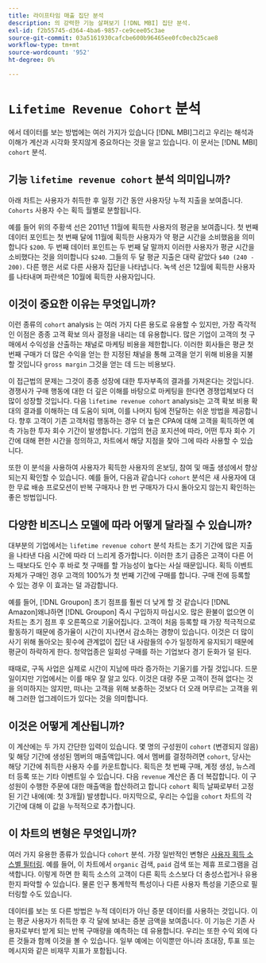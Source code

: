 ```yaml
---
title: 라이프타임 매출 집단 분석
description: 의 강력한 기능 살펴보기 [!DNL MBI] 집단 분석.
exl-id: f2b55745-d364-4ba6-9857-ce9cee05c3ae
source-git-commit: 03a5161930cafcbe600b96465ee0fc0ecb25cae8
workflow-type: tm+mt
source-wordcount: '952'
ht-degree: 0%

---
```


# `Lifetime Revenue Cohort` 분석

에서 데이터를 보는 방법에는 여러 가지가 있습니다 [!DNL MBI]그리고 우리는 해석과 이해가 계산과 시각화 못지않게 중요하다는 것을 알고 있습니다. 이 문서는 [!DNL MBI] `cohort` 분석.

## 기능 `lifetime revenue cohort` 분석 의미입니까?

아래 차트는 사용자가 취득한 후 일정 기간 동안 사용자당 누적 지출을 보여줍니다. `Cohorts` 사용자 수는 획득 월별로 분할됩니다.

예를 들어 위의 주황색 선은 2011년 11월에 획득한 사용자의 평균을 보여줍니다. 첫 번째 데이터 포인트는 첫 번째 달에 11월에 획득한 사용자가 약 평균 시간을 소비했음을 의미합니다 `$200`. 두 번째 데이터 포인트는 두 번째 달 말까지 이러한 사용자가 평균 시간을 소비했다는 것을 의미합니다 `$240`. 그들의 두 달 평균 지출은 대략 같았다 `$40 (240 - 200)`. 다른 행은 서로 다른 사용자 집단을 나타냅니다. 녹색 선은 12월에 획득한 사용자를 나타내며 파란색은 10월에 획득한 사용자입니다.

## 이것이 중요한 이유는 무엇입니까?

이런 종류의 `cohort` analysis 는 여러 가지 다른 용도로 유용할 수 있지만, 가장 즉각적인 이점은 종종 고객 확보 의사 결정을 내리는 데 유용합니다. 많은 기업이 고객의 첫 구매에서 수익성을 산출하는 채널로 마케팅 비용을 제한합니다. 이러한 회사들은 평균 첫 번째 구매가 더 많은 수익을 얻는 한 지정된 채널을 통해 고객을 얻기 위해 비용을 지불할 것입니다 `gross margin` 그것을 얻는 데 드는 비용보다.

이 접근법의 문제는 그것이 종종 성장에 대한 투자부족의 결과를 가져온다는 것입니다. 경쟁사가 구매 행동에 대한 더 깊은 이해를 바탕으로 마케팅을 한다면 경쟁업체보다 더 많이 성장할 것입니다. 다음 `lifetime revenue cohort` analysis는 고객 확보 비용 확대의 결과를 이해하는 데 도움이 되며, 이를 나머지 팀에 전달하는 쉬운 방법을 제공합니다. 향후 고객이 기존 고객처럼 행동하는 경우 더 높은 CPA에 대해 고객을 획득하면 예측 가능한 투자 회수 기간이 발생합니다. 기업의 현금 포지션에 따라, 어떤 투자 회수 기간에 대해 편한 시간을 정의하고, 차트에서 해당 지점을 찾아 그에 따라 사용할 수 있습니다.

또한 이 분석을 사용하여 사용자가 획득한 사용자의 온보딩, 참여 및 매출 생성에서 향상되는지 확인할 수 있습니다.  예를 들어, 다음과 같습니다 `cohort` 분석은 새 사용자에 대한 무료 배송 프로모션이 반복 구매자나 한 번 구매자가 다시 돌아오지 않는지 확인하는 좋은 방법입니다.

## 다양한 비즈니스 모델에 따라 어떻게 달라질 수 있습니까?

대부분의 기업에서는 `lifetime revenue cohort` 분석 차트는 초기 기간에 많은 지출을 나타낸 다음 시간에 따라 더 느리게 증가합니다. 이러한 초기 급증은 고객이 다른 어느 때보다도 인수 후 바로 첫 구매를 할 가능성이 높다는 사실 때문입니다. 획득 이벤트 자체가 구매인 경우 고객의 100%가 첫 번째 기간에 구매를 합니다. 구매 전에 등록할 수 있는 경우 이 효과는 덜 과감합니다.

예를 들어, [!DNL Groupon] 초기 점프를 훨씬 더 낮게 할 것 같습니다 [!DNL Amazon]왜냐하면 [!DNL Groupon] 즉시 구입하지 마십시오. 많은 환불이 없으면 이 차트는 초기 점프 후 오른쪽으로 기울어집니다. 고객이 처음 등록할 때 가장 적극적으로 활동하기 때문에 증가율이 시간이 지나면서 감소하는 경향이 있습니다. 이것은 더 많이 사기 위해 돌아오는 횟수에 관계없이 집단 내 사람들의 수가 일정하게 유지되기 때문에 평균이 하락하게 한다. 청약업종은 일회성 구매를 하는 기업보다 경기 둔화가 덜 된다.

때때로, 구독 사업은 실제로 시간이 지남에 따라 증가하는 기울기를 가질 것입니다. 드문 일이지만 기업에서는 이를 매우 잘 알고 있다. 이것은 대량 주문 고객이 전혀 없다는 것을 의미하지는 않지만, 떠나는 고객을 위해 보충하는 것보다 더 오래 머무르는 고객을 위해 그러한 업그레이드가 있다는 것을 의미합니다.

## 이것은 어떻게 계산됩니까?

이 계산에는 두 가지 간단한 입력이 있습니다. 몇 명의 구성원이 `cohort` (변경되지 않음) 및 해당 기간에 생성된 멤버의 매출액입니다. 에서 멤버를 결정하려면 `cohort`, 당사는 해당 기간에 취득한 사용자 수를 카운트합니다. 획득은 첫 번째 구매, 계정 생성, 뉴스레터 등록 또는 기타 이벤트일 수 있습니다. 다음 `revenue` 계산은 좀 더 복잡합니다. 이 구성원이 수행한 주문에 대한 매출액을 합산하려고 합니다 `cohort` 획득 날짜로부터 고정된 기간 내에(예: 첫 3개월) 발생합니다. 마지막으로, 우리는 수입을 `cohort` 차트의 각 기간에 대해 이 값을 누적적으로 추가합니다.

## 이 차트의 변형은 무엇입니까?

여러 가지 유용한 종류가 있습니다 `cohort` 분석.  가장 일반적인 변형은 [사용자 획득 소스별 필터링](../analysis/most-value-source-channel.md). 예를 들어, 이 차트에서 `organic` 검색, `paid` 검색 또는 제휴 프로그램을 검색합니다. 이렇게 하면 한 획득 소스의 고객이 다른 획득 소스보다 더 충성스럽거나 유용한지 파악할 수 있습니다. 물론 인구 통계학적 특성이나 다른 사용자 특성을 기준으로 필터링할 수도 있습니다.

데이터를 보는 또 다른 방법은 누적 데이터가 아닌 증분 데이터를 사용하는 것입니다.  이는 평균 사용자가 취득한 후 각 달에 보내는 증분 금액을 보여줍니다.  이 기능은 기존 사용자로부터 받게 되는 반복 구매량을 예측하는 데 유용합니다. 우리는 또한 수익 외에 다른 것들과 함께 이것을 볼 수 있습니다. 일부 예에는 이익뿐만 아니라 초대장, 투표 또는 메시지와 같은 비재무 지표가 포함됩니다.
